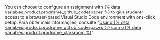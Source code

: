 You can choose to configure an assignment with {% data variables.product.prodname_github_codespaces %} to give students access to a browser-based Visual Studio Code environment with one-click setup. Para obter mais informações, consulte "[Usar o {% data variables.product.prodname_github_codespaces %} com o {% data variables.product.prodname_classroom %}](/education/manage-coursework-with-github-classroom/integrate-github-classroom-with-an-ide/using-github-codespaces-with-github-classroom)".
